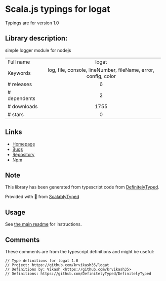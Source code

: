 
# Scala.js typings for logat

Typings are for version 1.0

## Library description:
simple logger module for nodejs

|                    |                 |
| ------------------ | :-------------: |
| Full name          | logat |
| Keywords           | log, file, console, lineNumber, fileName, error, config, color |
| # releases         | 6 |
| # dependents       | 2 |
| # downloads        | 1755 |
| # stars            | 0 |

## Links
- [Homepage](https://github.com/krvikash35/logat#readme)
- [Bugs](https://github.com/krvikash35/logat/issues)
- [Repository](https://github.com/krvikash35/logat)
- [Npm](https://www.npmjs.com/package/logat)
    


## Note
This library has been generated from typescript code from [DefinitelyTyped](https://definitelytyped.org).

Provided with :purple_heart: from [ScalablyTyped](https://github.com/oyvindberg/ScalablyTyped)

## Usage
See [the main readme](../../readme.md) for instructions.

## Comments

These comments are from the typescript definitions and might be useful:
```
// Type definitions for logat 1.0
// Project: https://github.com/krvikash35/logat
// Definitions by: Vikash <https://github.com/krvikash35>
// Definitions: https://github.com/DefinitelyTyped/DefinitelyTyped

```

